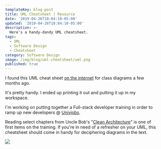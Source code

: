 ```yaml
---
templateKey: blog-post
title: UML Cheatsheet | Resource
date: '2019-04-26T10:04:10-05:00'
updated: '2019-04-26T10:04:10-05:00'
description: >-
  Here's a handy-dandy UML cheatsheet.
tags:
  - UML
  - Software Design
  - Cheatsheet
category: Software Design
image: /img/blog/uml-cheatsheet/uml.png
published: true
---
```


I found this UML cheat sheet [on the internet](https://yetanotherchris.dev/cheatsheet/uml-cheat-sheet/) for class diagrams a few months ago.

It's pretty handy. I ended up printing it out and putting it up in my workspace. 

I'm working on putting together a Full-stack developer training in order to ramp up new developers @ [Univjobs](https://univjobs.ca). 

Reading select chapters from Uncle Bob's "[Clean Architecture](https://www.amazon.ca/gp/product/0134494164/ref=as_li_tl?ie=UTF8&tag=stemmlerjs09-20&camp=15121&creative=330641&linkCode=as2&creativeASIN=0134494164&linkId=32995f69d0747d8723d42ffdda296878)" is one of first items on the training. If you're in need of a refresher on your UML, this cheatsheet should come in handy for deciphering diagrams in the text.


![](/files/resources/umlcheatsheet.jpg)
